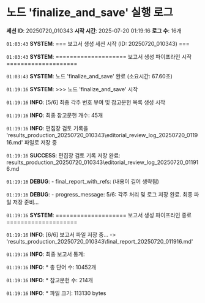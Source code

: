# 노드 'finalize_and_save' 실행 로그

**세션 ID**: 20250720_010343
**시작 시간**: 2025-07-20 01:19:16
**로그 수**: 16개

`01:03:43` **SYSTEM**: === 보고서 생성 세션 시작 (ID: 20250720_010343) ===

`01:03:43` **SYSTEM**: ==================== 보고서 생성 파이프라인 시작 ====================

`01:03:43` **SYSTEM**: 노드 'finalize_and_save' 완료 (소요시간: 67.60초)

`01:19:16` **SYSTEM**: >>> 노드 'finalize_and_save' 시작

`01:19:16` **INFO**: [5/6] 최종 각주 번호 부여 및 참고문헌 목록 생성 시작

`01:19:16` **INFO**: 최종 참고문헌 개수: 45개

`01:19:16` **INFO**: 편집장 검토 기록을 'results_production_20250720_010343\editorial_review_log_20250720_011916.md' 파일로 저장 중

`01:19:16` **SUCCESS**: 편집장 검토 기록 저장 완료: results_production_20250720_010343\editorial_review_log_20250720_011916.md

`01:19:16` **DEBUG**:   - final_report_with_refs: (내용이 길어 생략됨)

`01:19:16` **DEBUG**:   - progress_message: 5/6: 각주 처리 및 로그 저장 완료. 최종 파일 저장 준비...

`01:19:16` **SYSTEM**: ==================== 보고서 생성 파이프라인 종료 ====================

`01:19:16` **INFO**: [6/6] 보고서 파일 저장 중... -> 'results_production_20250720_010343\final_report_20250720_011916.md'

`01:19:16` **INFO**: 최종 보고서 통계:

`01:19:16` **INFO**:   * 총 단어 수: 10452개

`01:19:16` **INFO**:   * 참고문헌 수: 214개

`01:19:16` **INFO**:   * 파일 크기: 113130 bytes

